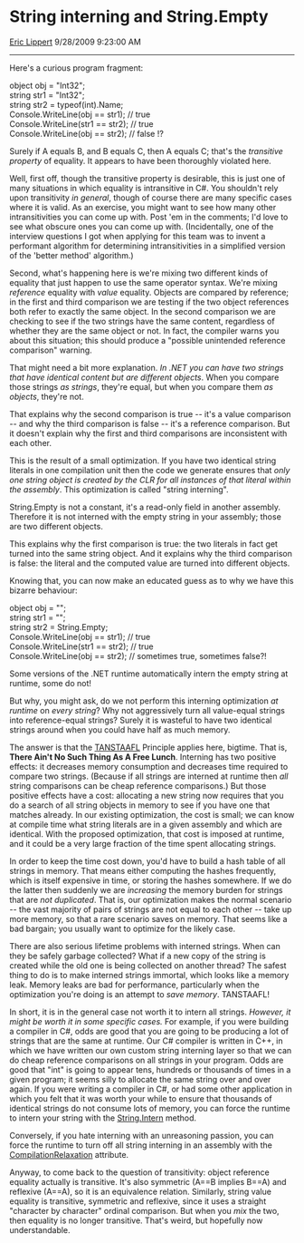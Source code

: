 <div id="page">

# String interning and String.Empty

[Eric Lippert](https://social.msdn.microsoft.com/profile/Eric%20Lippert) 9/28/2009 9:23:00 AM

-----

<div id="content">

<div class="mine">

Here's a curious program fragment:

<span class="code"> </span>

object obj = "Int32";  
string str1 = "Int32";  
string str2 = typeof(int).Name;  
Console.WriteLine(obj == str1); // true  
Console.WriteLine(str1 == str2); // true  
Console.WriteLine(obj == str2); // false \!?

Surely if A equals B, and B equals C, then A equals C; that's the *transitive property* of equality. It appears to have been thoroughly violated here.

Well, first off, though the transitive property is desirable, this is just one of many situations in which equality is intransitive in C\#. You shouldn't rely upon transitivity *in general*, though of course there are many specific cases where it is valid. As an exercise, you might want to see how many other intransitivities you can come up with. Post 'em in the comments; I'd love to see what obscure ones you can come up with. (Incidentally, one of the interview questions I got when applying for this team was to invent a performant algorithm for determining intransitivities in a simplified version of the 'better method' algorithm.)

Second, what's happening here is we're mixing two different kinds of equality that just happen to use the same operator syntax. We're mixing *reference* equality with *value* equality. Objects are compared by reference; in the first and third comparison we are testing if the two object references both refer to exactly the same object. In the second comparison we are checking to see if the two strings have the same content, regardless of whether they are the same object or not. In fact, the compiler warns you about this situation; this should produce a "possible unintended reference comparison" warning.

That might need a bit more explanation. *In .NET you can have two strings that have identical content but are different objects*. When you compare those strings *as strings*, they're equal, but when you compare them *as objects*, they're not.

That explains why the second comparison is true -- it's a value comparison -- and why the third comparison is false -- it's a reference comparison. But it doesn't explain why the first and third comparisons are inconsistent with each other.

This is the result of a small optimization. If you have two identical string literals in one compilation unit then the code we generate ensures that *only one string object is created by the CLR for all instances of that literal within the assembly*. This optimization is called "string interning".

String.Empty is not a constant, it's a read-only field in another assembly. Therefore it is not interned with the empty string in your assembly; those are two different objects.

This explains why the first comparison is true: the two literals in fact get turned into the same string object. And it explains why the third comparison is false: the literal and the computed value are turned into different objects.

Knowing that, you can now make an educated guess as to why we have this bizarre behaviour:

<span class="code"> </span>

object obj = "";  
string str1 = "";  
string str2 = String.Empty;  
Console.WriteLine(obj == str1); // true  
Console.WriteLine(str1 == str2); // true  
Console.WriteLine(obj == str2); // sometimes true, sometimes false?\!

Some versions of the .NET runtime automatically intern the empty string at runtime, some do not\!

But why, you might ask, do we not perform this interning optimization *at runtime* on *every string*? Why not aggressively turn all value-equal strings into reference-equal strings? Surely it is wasteful to have two identical strings around when you could have half as much memory.

The answer is that the [TANSTAAFL](http://en.wikipedia.org/wiki/TANSTAAFL) Principle applies here, bigtime. That is, **There Ain't No Such Thing As A Free Lunch**. Interning has two positive effects: it decreases memory consumption and decreases time required to compare two strings. (Because if all strings are interned at runtime then *all* string comparisons can be cheap reference comparisons.) But those positive effects have a cost: allocating a new string now requires that you do a search of all string objects in memory to see if you have one that matches already. In our existing optimization, the cost is small; we can know at compile time what string literals are in a given assembly and which are identical. With the proposed optimization, that cost is imposed at runtime, and it could be a very large fraction of the time spent allocating strings.

In order to keep the time cost down, you'd have to build a hash table of all strings in memory. That means either computing the hashes frequently, which is itself expensive in time, or storing the hashes somewhere. If we do the latter then suddenly we are *increasing* the memory burden for strings that are *not duplicated*. That is, our optimization makes the normal scenario -- the vast majority of pairs of strings are not equal to each other -- take up more memory, so that a rare scenario saves on memory. That seems like a bad bargain; you usually want to optimize for the likely case.

There are also serious lifetime problems with interned strings. When can they be safely garbage collected? What if a new copy of the string is created while the old one is being collected on another thread? The safest thing to do is to make interned strings immortal, which looks like a memory leak. Memory leaks are bad for performance, particularly when the optimization you're doing is an attempt to *save memory*. TANSTAAFL\!

In short, it is in the general case not worth it to intern all strings. *However, it might be worth it in some specific cases.* For example, if you were building a compiler in C\#, odds are good that you are going to be producing a lot of strings that are the same at runtime. Our C\# compiler is written in C++, in which we have written our own custom string interning layer so that we can do cheap reference comparisons on all strings in your program. Odds are good that "int" is going to appear tens, hundreds or thousands of times in a given program; it seems silly to allocate the same string over and over again. If you were writing a compiler in C\#, or had some other application in which you felt that it was worth your while to ensure that thousands of identical strings do not consume lots of memory, you can force the runtime to intern your string with the [String.Intern](http://msdn.microsoft.com/en-us/library/system.string.intern.aspx) method.

Conversely, if you hate interning with an unreasoning passion, you can force the runtime to turn off all string interning in an assembly with the [CompilationRelaxation](http://msdn.microsoft.com/en-us/library/system.runtime.compilerservices.compilationrelaxationsattribute.aspx) attribute.

Anyway, to come back to the question of transitivity: object reference equality actually is transitive. It's also symmetric (A==B implies B==A) and reflexive (A==A), so it is an equivalence relation. Similarly, string value equality is transitive, symmetric and reflexive, since it uses a straight "character by character" ordinal comparison. But when you *mix* the two, then equality is no longer transitive. That's weird, but hopefully now understandable.

</div>

</div>

</div>

